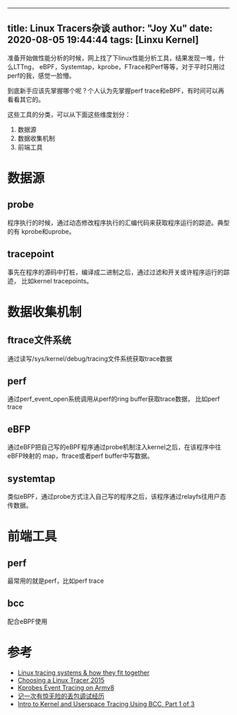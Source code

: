 
---
title: Linux Tracers杂谈
author: "Joy Xu"
date: 2020-08-05 19:44:44
tags: [Linxu Kernel]
---

准备开始做性能分析的时候，网上找了下linux性能分析工具，结果发现一堆，什么LTTng，
eBPF，Systemtap，kprobe，FTrace和Perf等等，对于平时只用过perf的我，感觉一脸懵。

到底新手应该先掌握哪个呢？个人认为先掌握perf trace和eBPF，有时间可以再看看其它的。

这些工具的分类，可以从下面这些维度划分：
1. 数据源
2. 数据收集机制
3. 前端工具

# 数据源

## probe

程序执行的时候，通过动态修改程序执行的汇编代码来获取程序运行的踪迹。典型的有
kprobe和uprobe。

## tracepoint

事先在程序的源码中打桩，编译成二进制之后，通过过滤和开关或许程序运行的踪迹，
比如kernel tracepoints。

# 数据收集机制

## ftrace文件系统

通过读写/sys/kernel/debug/tracing文件系统获取trace数据

## perf

通过perf_event_open系统调用从perf的ring buffer获取trace数据， 比如perf trace

## eBFP

通过eBFP把自己写的eBPF程序通过probe机制注入kernel之后，在该程序中往eBFP映射的
map，ftrace或者perf buffer中写数据。

## systemtap

类似eBPF，通过probe方式注入自己写的程序之后，该程序通过relayfs往用户态传数据。

# 前端工具

## perf
最常用的就是perf，比如perf trace

## bcc
配合eBPF使用

# 参考
* [Linux tracing systems & how they fit together](https://jvns.ca/blog/2017/07/05/linux-tracing-systems/)
* [Choosing a Linux Tracer 2015](http://www.brendangregg.com/blog/2015-07-08/choosing-a-linux-tracer.html)
* [Kprobes Event Tracing on Armv8](https://www.linaro.org/blog/kprobes-event-tracing-armv8/)
* [记一次有惊无险的丢包调试经历](http://blog.huoding.com/2020/04/27/814)
* [Intro to Kernel and Userspace Tracing Using BCC, Part 1 of 3](https://blogs.oracle.com/linux/post/intro-to-bcc-1)
